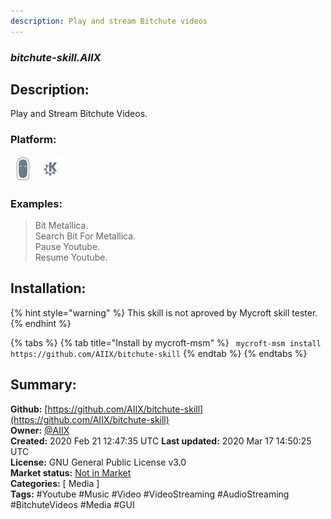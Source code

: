 ```yaml
---
description: Play and stream Bitchute videos
---
```


### _bitchute-skill.AIIX_  
## Description:  
Play and Stream Bitchute Videos.  
  
  
### Platform:  
 ![Mark II](../.gitbook/assets/mark-2-icon.png)  ![plasmoid](../.gitbook/assets/kde.png)   
### Examples:  
> Bit Metallica.  
> Search Bit For Metallica.  
> Pause Youtube.  
> Resume Youtube.  
  
## Installation:  
{% hint style="warning" %}
This skill is not aproved by Mycroft skill tester.
{% endhint %}
    
{% tabs %}
{% tab title="Install by mycroft-msm" %}
``` mycroft-msm install https://github.com/AIIX/bitchute-skill```
{% endtab %}
  {% endtabs %}
    
## Summary:  
**Github:** [https://github.com/AIIX/bitchute-skill](https://github.com/AIIX/bitchute-skill)  
**Owner:** [@AIIX](https://github.com/AIIX)  
**Created:** 2020 Feb 21 12:47:35 UTC  **Last updated:** 2020 Mar 17 14:50:25 UTC  
**License:** GNU General Public License v3.0  
**Market status:** [Not in Market](https://market.mycroft.ai/skill/)  
**Categories:** [ Media ]   
**Tags:** \#Youtube \#Music \#Video \#VideoStreaming \#AudioStreaming \#BitchuteVideos \#Media \#GUI   
